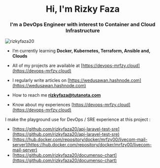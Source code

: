 <h1 align="center">Hi, I'm Rizky Faza</h1>
<h3 align="center">I'm a DevOps Engineer with interest to Container and Cloud Infrastructure</h3>

<p align="left"> <img src="https://komarev.com/ghpvc/?username=rizkyfaza20&label=Profile%20views&color=0e75b6&style=flat" alt="rizkyfaza20" /> </p>

- I’m currently learning **Docker, Kubernetes, Terraform, Ansible and, Clouds**

- All of my projects are available at [https://devops-mrfzy.cloud](https://devops-mrfzy.cloud)

- I regularly write articles on [https://wedusawan.hashnode.com](https://wedusawan.hashnode.com)

- How to reach me **rizkyfaza@tutanota.com**

- Know about my experiences [https://devops-mrfzy.cloud](https://devops-mrfzy.cloud)

I make the playground use for DevOps / SRE experience at this project : 

- [https://github.com/rizkyfaza20/api-laravel-test-sre](https://github.com/rizkyfaza20/api-laravel-test-sre)
- [https://hub.docker.com/repository/docker/mrfzy00/livecom-mail-server](https://hub.docker.com/repository/docker/mrfzy00/livecom-mail-server)
- [https://github.com/rizkyfaza20/documenso-chart](https://github.com/rizkyfaza20/documenso-chart)
